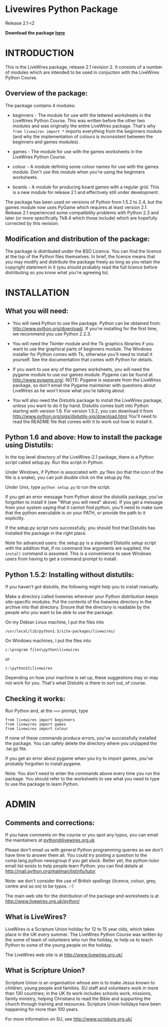 # Livewires Python Package

Release 2.1-r2


**Download the package [here](https://github.com/livewires/python/releases)**


# INTRODUCTION #

This is the LiveWires package, release 2.1 revision 2. It consists of a
number of modules which are intended to be used in conjuction with the
LiveWires Python Course.

Overview of the package:
------------------------

The package contains 4 modules:

* beginners - The module for use with the lettered worksheets in the
              LiveWires Python Course. This was written before the other
              two modules and was originally the entire LiveWires package.
              That's why `from livewires import *` imports everything from
              the beginners module (and why the implementation of colours
              is inconsistent between the beginners and games modules).

* games     - The module for use with the games worksheets in the
              LiveWires Python Course.

* colour    - A module defining some colour names for use with the games
              module. Don't use this module when you're using the
              beginners worksheets.

* boards    - A module for producing board games with a regular grid. This
              is a new module for release 2.1 and effectively still under
              development.

The package has been used on versions of Python from 1.5.2 to 2.4, but
the games module now uses PyGame which requires at least version 2.1.
Release 2.1 experienced some compatibility problems with Python 2.3 and
later (or more specifically Tk8.4 which those include) which are hopefully
corrected by this revision.

Modification and distribution of the package:
---------------------------------------------

The package is distributed under the BSD Licence. You can find the
licence at the top of the Python files themselves. In brief, the
licence means that you may modify and distribute the package freely as
long as you retain the copyright statement in it (you should probably
read the full licence before distributing so you know what you're
agreeing to).


# INSTALLATION #

What you will need:
-------------------

- You will need Python to use the package. Python can be obtained from:
  <http://www.python.org/download/>. If you're installing for the first
  time, we recommend you use Python 2.2.3.

- You will need the Tkinter module and the Tk graphics libraries if you
  want to use the graphical parts of beginners module.  The Windows
  installer for Python comes with Tk, otherwise you'll need to install
  it yourself. See the documentation that comes with Python for details.

- If you want to use any of the games worksheets, you will need the
  pygame module to use our games module. Pygame can be found at
  <http://www.pygame.org/>. NOTE: Pygame is separate from the LiveWires
  package, so don't email the Pygame maintainer with questions about
  LiveWires as he won't know what you're talking about.

- You will also need the Distutils package to install the LiveWires
  package, unless you want to do it by hand. Distutils comes built into
  Python starting with version 1.6. For version 1.5.2, you can download
  it from <http://www.python.org/sigs/distutils-sig/download.html>
  You'll need to read the README file that comes with it to work out
  how to install it.

Python 1.6 and above: How to install the package using Distutils:
-----------------------------------------------------------------

In the top level directory of the LiveWires-2.1 package, there
is a Python script called setup.py. Run this script in Python.

Under Windows, if Python is associated with .py files (so that the icon
of the file is a snake), you can just double click on the setup.py file.

Under Unix, type `python setup.py` to run the script.

If you get an error message from Python about the distutils package,
you've forgotten to install it (see "What you will need" above). If you
get a message from your system saying that it cannot find python, you'll
need to make sure that the python executable is on your PATH, or provide
the path to it explicitly.

If the setup.py script runs successfully, you should find that Distutils
has installed the package in the right place.

Note for advanced users: the setup.py is a standard Distutils setup
script with the addition that, if no command line arguments are
supplied, the `install` command is assumed. This is a convenience to
save Windows users from having to get a command prompt to install.

Python 1.5.2: Installing without distutils:
-------------------------------------------

If you haven't got distutils, the following might help you to install
manually.

Make a directory called livewires wherever your Python distribution
keeps site-specific modules. Put the contents of the livewires directory
in the archive into that directory. Ensure that the directory is
readable by the people who you want to be able to use the package.

On my Debian Linux machine, I put the files into

    /usr/local/lib/python1.5/site-packages/livewires/

On Windows machines, I put the files into

    c:\program files\python\livewires

or

    c:\python21\livewires

Depending on how your machine is set up, these suggestions may or may
not work for you. That's what Distutils is there to sort out, of course.

Checking it works:
------------------

Run Python and, at the `>>>` prompt, type

    from livewires import beginners
    from livewires import games
    from livewires import colour

If none of these commands produce errors, you've successfully installed
the package. You can safely delete the directory where you unzipped the
.tar.gz file.

If you get an error about pygame when you try to import games, you've
probably forgotten to install pygame.

Note: You don't need to enter the commands above every time you run the
package. You should refer to the worksheets to see what you need to
type to use the package to learn Python.


# ADMIN #

Comments and corrections:
-------------------------

If you have comments on the course or you spot any typos, you can email
the maintainers at python@livewires.org.uk

Please don't email us with general Python programming queries as we
don't have time to answer them all. You could try posting a question to
the comp.lang.python newsgroup if you get stuck. Better yet, the
python-tutor email list exists to help people learn Python: you can
find details at <http://mail.python.org/mailman/listinfo/tutor>

Note: we don't consider the use of British spellings (licence, colour,
grey, centre and so on) to be typos. :-)

The main web site for the distribution of the package and worksheets is
at <http://www.livewires.org.uk/python/>

What is LiveWires?
-------------------

LiveWires is a Scripture Union holiday for 12 to 15 year olds, which
takes place in the UK every summer. The LiveWires Python Course was
written by the some of team of volunteers who run the holiday, to help
us to teach Python to some of the young people on the holiday.

The LiveWires web site is at <http://www.livewires.org.uk/>

What is Scripture Union?
------------------------

Scripture Union is an organisation whose aim is to make Jesus known to
children, young people and families. SU staff and volunteers work in
more than 130 countries; in the UK its work includes schools work,
missions, family ministry, helping Christians to read the Bible and
supporting the church through training and resources. Scripture Union
holidays have been happening for more than 100 years.

For more information on SU, see <http://www.scripture.org.uk/>
